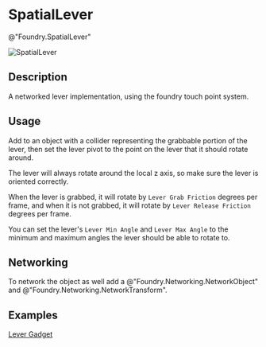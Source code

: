 # SpatialLever
@"Foundry.SpatialLever"

![SpatialLever](./img/SpatialLeverScript.png)

## Description
A networked lever implementation, using the foundry touch point system. 

## Usage
Add to an object with a collider representing the grabbable portion of the lever, then set the lever pivot to the point on the lever that it should rotate around.

The lever will always rotate around the local z axis, so make sure the lever is oriented correctly.

When the lever is grabbed, it will rotate by `Lever Grab Friction` degrees per frame, and when it is not grabbed, it will rotate by `Lever Release Friction` degrees per frame.

You can set the lever's `Lever Min Angle` and `Lever Max Angle` to the minimum and maximum angles the lever should be able to rotate to.

## Networking
To network the object as well add a @"Foundry.Networking.NetworkObject" and @"Foundry.Networking.NetworkTransform".

## Examples
[Lever Gadget](foundry-core/samples/interactables/Gadgets/Lever.md)